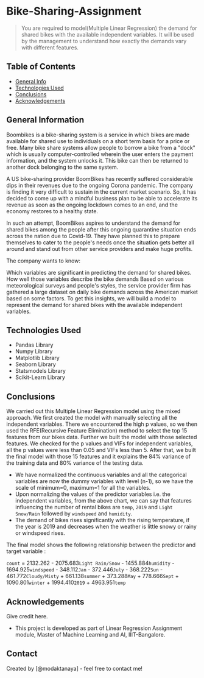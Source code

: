# Bike-Sharing-Assignment
> You are required to model(Multiple Linear Regression) the demand for shared bikes with the available independent variables. It will be used by the management to understand how exactly the demands vary with different features.

## Table of Contents
* [General Info](#general-information)
* [Technologies Used](#technologies-used)
* [Conclusions](#conclusions)
* [Acknowledgements](#acknowledgements)


## General Information
Boombikes is a bike-sharing system is a service in which bikes are made available for shared use to individuals on a short term basis for a price or free. Many bike share systems allow people to borrow a bike from a "dock" which is usually computer-controlled wherein the user enters the payment information, and the system unlocks it. This bike can then be returned to another dock belonging to the same system.

A US bike-sharing provider BoomBikes has recently suffered considerable dips in their revenues due to the ongoing Corona pandemic. The company is finding it very difficult to sustain in the current market scenario. So, it has decided to come up with a mindful business plan to be able to accelerate its revenue as soon as the ongoing lockdown comes to an end, and the economy restores to a healthy state.

In such an attempt, BoomBikes aspires to understand the demand for shared bikes among the people after this ongoing quarantine situation ends across the nation due to Covid-19. They have planned this to prepare themselves to cater to the people's needs once the situation gets better all around and stand out from other service providers and make huge profits.

The company wants to know:

Which variables are significant in predicting the demand for shared bikes.
How well those variables describe the bike demands
Based on various meteorological surveys and people's styles, the service provider firm has gathered a large dataset on daily bike demands across the American market based on some factors.
To get this insights, we will build a model to represent the demand for shared bikes with the available independent variables.

## Technologies Used
- Pandas Library
- Numpy Library
- Matplotlib Library
- Seaborn Library
- Statsmodels Library
- Scikit-Learn Library

## Conclusions

We carried out this Multiple Linear Regression model using the mixed approach. We first created the model with manually selecting all the independent variables. There we encountered the high p values, so we then used the RFE(Recursive Feature Elimination) method to select the top 15 features from our bikes data. Further we built the model with those selected features. We checked for the p values and VIFs for independent variables, all the p values were less than 0.05 and VIFs less than 5. 
After that, we built the final model with those 15 features and it explains the 84% variance of the training data and 80% variance of the testing data.

- We have normalized the continuous variables and all the categorical variables are now the dummy variables with level (n-1), so we have the scale of minimum=0, maximum=1 for all the variables.
- Upon normalizing the values of the predictor variables i.e. the independent variables, from the above chart, we can say that features influencing the number of rental bikes are ````temp````, ````2019```` and ````Light Snow/Rain```` followed by ````windspeed```` and ````humidity````.
- The demand of bikes rises significantly with the rising temperature, if the year is 2019 and decreases when the weather is little snowy or rainy or windspeed rises.

The final model shows the following relationship between the predictor and target variable : 

````count```` = 2132.262 - 2075.683````Light Rain/Snow```` - 1455.884````humidity```` - 1694.925````windspeed```` - 348.112````Jan```` - 372.446````July```` - 368.222````Sun```` - 461.772````Cloudy/Misty```` + 661.138````summer```` + 373.288````May```` + 778.666````Sept```` + 1090.801````winter```` +  1994.410````2019```` + 4963.951````temp````

## Acknowledgements
Give credit here.
- This project is developed as part of Linear Regression Assignment module, Master of Machine Learning and AI, IIIT-Bangalore.


## Contact
Created by [@modaktanaya] - feel free to contact me!
